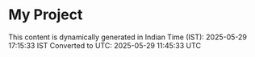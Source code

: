 # My Project

This content is dynamically generated in Indian Time (IST): 2025-05-29 17:15:33 IST
Converted to UTC: 2025-05-29 11:45:33 UTC
